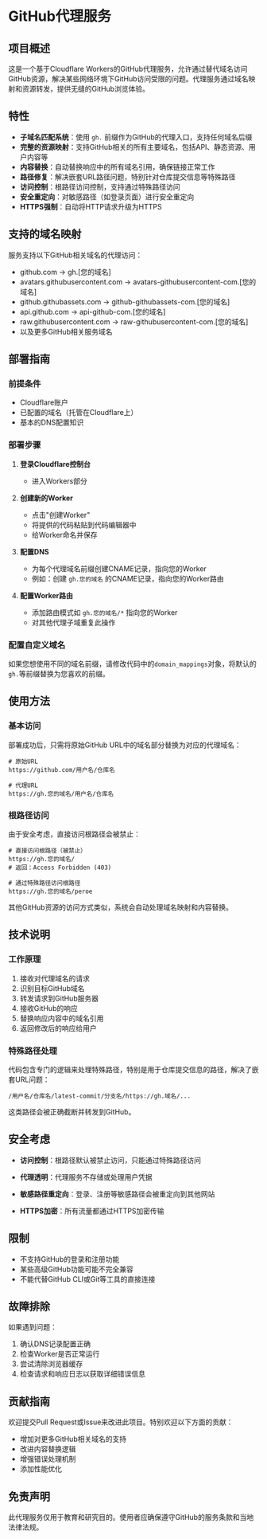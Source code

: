 # GitHub代理服务

## 项目概述

这是一个基于Cloudflare Workers的GitHub代理服务，允许通过替代域名访问GitHub资源，解决某些网络环境下GitHub访问受限的问题。代理服务通过域名映射和资源转发，提供无缝的GitHub浏览体验。

## 特性

- **子域名匹配系统**：使用 `gh.` 前缀作为GitHub的代理入口，支持任何域名后缀
- **完整的资源映射**：支持GitHub相关的所有主要域名，包括API、静态资源、用户内容等
- **内容替换**：自动替换响应中的所有域名引用，确保链接正常工作
- **路径修复**：解决嵌套URL路径问题，特别针对仓库提交信息等特殊路径
- **访问控制**：根路径访问控制，支持通过特殊路径访问
- **安全重定向**：对敏感路径（如登录页面）进行安全重定向
- **HTTPS强制**：自动将HTTP请求升级为HTTPS

## 支持的域名映射

服务支持以下GitHub相关域名的代理访问：

- github.com → gh.[您的域名]
- avatars.githubusercontent.com → avatars-githubusercontent-com.[您的域名]
- github.githubassets.com → github-githubassets-com.[您的域名]
- api.github.com → api-github-com.[您的域名]
- raw.githubusercontent.com → raw-githubusercontent-com.[您的域名]
- 以及更多GitHub相关服务域名

## 部署指南

### 前提条件

- Cloudflare账户
- 已配置的域名（托管在Cloudflare上）
- 基本的DNS配置知识

### 部署步骤

1. **登录Cloudflare控制台**
   - 进入Workers部分

2. **创建新的Worker**
   - 点击"创建Worker"
   - 将提供的代码粘贴到代码编辑器中
   - 给Worker命名并保存

3. **配置DNS**
   - 为每个代理域名前缀创建CNAME记录，指向您的Worker
   - 例如：创建 `gh.您的域名` 的CNAME记录，指向您的Worker路由

4. **配置Worker路由**
   - 添加路由模式如 `gh.您的域名/*` 指向您的Worker
   - 对其他代理子域重复此操作

### 配置自定义域名

如果您想使用不同的域名前缀，请修改代码中的`domain_mappings`对象，将默认的`gh.`等前缀替换为您喜欢的前缀。



## 使用方法

### 基本访问

部署成功后，只需将原始GitHub URL中的域名部分替换为对应的代理域名：

```
# 原始URL
https://github.com/用户名/仓库名

# 代理URL
https://gh.您的域名/用户名/仓库名
```

### 根路径访问

由于安全考虑，直接访问根路径会被禁止：

```
# 直接访问根路径（被禁止）
https://gh.您的域名/
# 返回：Access Forbidden (403)

# 通过特殊路径访问根路径
https://gh.您的域名/peroe
```

其他GitHub资源的访问方式类似，系统会自动处理域名映射和内容替换。

## 技术说明

### 工作原理

1. 接收对代理域名的请求
2. 识别目标GitHub域名
3. 转发请求到GitHub服务器
4. 接收GitHub的响应
5. 替换响应内容中的域名引用
6. 返回修改后的响应给用户

### 特殊路径处理

代码包含专门的逻辑来处理特殊路径，特别是用于仓库提交信息的路径，解决了嵌套URL问题：

```
/用户名/仓库名/latest-commit/分支名/https://gh.域名/...
```

这类路径会被正确截断并转发到GitHub。

## 安全考虑

- **访问控制**：根路径默认被禁止访问，只能通过特殊路径访问

- **代理透明**：代理服务不存储或处理用户凭据
- **敏感路径重定向**：登录、注册等敏感路径会被重定向到其他网站
- **HTTPS加密**：所有流量都通过HTTPS加密传输


## 限制

- 不支持GitHub的登录和注册功能
- 某些高级GitHub功能可能不完全兼容
- 不能代替GitHub CLI或Git等工具的直接连接

## 故障排除

如果遇到问题：

1. 确认DNS记录配置正确
2. 检查Worker是否正常运行
3. 尝试清除浏览器缓存
4. 检查请求和响应日志以获取详细错误信息

## 贡献指南

欢迎提交Pull Request或Issue来改进此项目。特别欢迎以下方面的贡献：

- 增加对更多GitHub相关域名的支持
- 改进内容替换逻辑
- 增强错误处理机制
- 添加性能优化

## 免责声明

此代理服务仅用于教育和研究目的。使用者应确保遵守GitHub的服务条款和当地法律法规。
